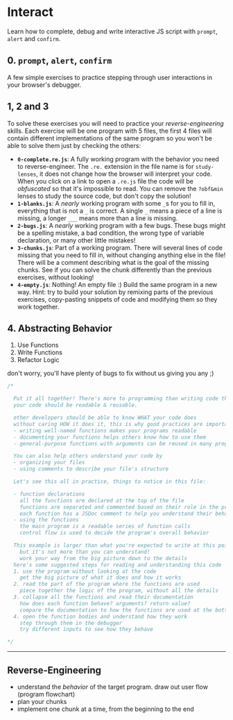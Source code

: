 # Interact

Learn how to complete, debug and write interactive JS script with `prompt`, `alert` and `confirm`.

## 0. `prompt`, `alert`, `confirm`

A few simple exercises to practice stepping through user interactions in your browser's debugger.

## 1, 2 and 3

To solve these exercises you will need to practice your _reverse-engineering_ skills. Each exercise will be one program with 5 files, the first 4 files will contain different implementations of the same program so you won't be able to solve them just by checking the others:

- **`0-complete.re.js`**: A fully working program with the behavior you need to reverse-engineer. The `.re.` extension in the file name is for `study-lenses`, it does not change how the browser will interpret your code. When you click on a link to open a `.re.js` file the code will be _obfuscated_ so that it's impossible to read. You can remove the `?obf&min` lenses to study the source code, but don't copy the solution!
- **`1-blanks.js`**: A _nearly_ working program with some `_`s for you to fill in, everything that is not a `_` is correct. A single `_` means a piece of a line is missing, a longer `___` means more than a line is missing.
- **`2-bugs.js`**: A _nearly_ working program with a few bugs. These bugs might be a spelling mistake, a bad condition, the wrong type of variable declaration, or many other little mistakes!
- **`3-chunks.js`**: Part of a working program. There will several lines of code missing that you need to fill in, without changing anything else in the file! There will be a comment describing what is the goal of the missing chunks. See if you can solve the chunk differently than the previous exercises, without looking!
- **`4-empty.js`**: Nothing! An empty file :) Build the same program in a new way. Hint: try to build your solution by remixing parts of the previous exercises, copy-pasting snippets of code and modifying them so they work together.

## 4. Abstracting Behavior

1. Use Functions
2. Write Functions
3. Refactor Logic

don't worry, you'll have plenty of bugs to fix without us giving you any ;)

```js
/*

  Put it all together! There's more to programming than writing code that works
  your code should be readable & reusable.

  other developers should be able to know WHAT your code does
  without caring HOW it does it, this is why good practices are important
  - writing well-named functions makes your programs readable
  - documenting your functions helps others know how to use them
  - general-purpose functions with arguments can be reused in many programs

  You can also help others understand your code by
  - organizing your files
  - using comments to describe your file's structure

  Let's see this all in practice, things to notice in this file:

  - function declarations
    all the functions are declared at the top of the file
    functions are separated and commented based on their role in the program
    each function has a JSDoc comment to help you understand their behavior
  - using the functions
    the main program is a readable series of function calls
    control flow is used to decide the program's overall behavior

  This example is larger than what you're expected to write at this point
    but it's not more than you can understand!
    work your way from the big picture down to the details
  here's some suggested steps for reading and understanding this code
  1. use the program without looking at the code
    get the big picture of what it does and how it works
  2. read the part of the program where the functions are used
    piece together the logic of the program, without all the details
  3. collapse all the functions and read their documentation
    how does each function behave? arguments? return value?
    compare the documentation to how the functions are used at the bottom
  4. open the function bodies and understand how they work
    step through them in the debugger
    try different inputs to see how they behave

*/
```

---

## Reverse-Engineering

- understand the _behavior_ of the target program. draw out user flow (program flowchart)
- plan your chunks
- implement one chunk at a time, from the beginning to the end
